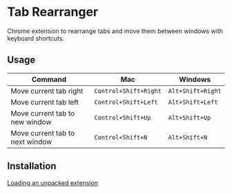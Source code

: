 # Tab Rearranger

Chrome extension to rearrange tabs and move them between windows with keyboard shortcuts.

## Usage

| Command | Mac | Windows |
| ------- | --- | ------- |
| Move current tab right | `Control+Shift+Right` | `Alt+Shift+Right` | 
| Move current tab left | `Control+Shift+Left` | `Alt+Shift+Left` |
| Move current tab to new window | `Control+Shift+Up` | `Alt+Shift+Up` | 
| Move current tab to next window | `Control+Shift+N` | `Alt+Shift+N` | 

## Installation

[Loading an unpacked extension](https://developer.chrome.com/extensions/getstarted#unpacked)